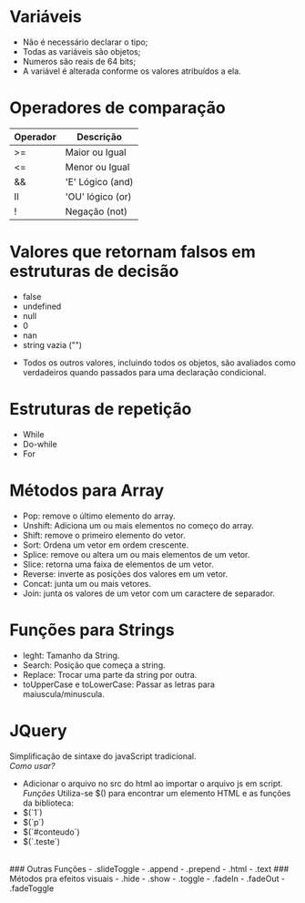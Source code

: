# Variáveis
- Não é necessário declarar o tipo;
- Todas as variáveis são objetos;
- Numeros são reais de 64 bits;
- A variável é alterada conforme os valores atribuídos a ela.

# Operadores de comparação

|Operador | Descrição|
|---------|-----------|
| >=| Maior ou Igual|
<=| Menor ou Igual
&&| 'E' Lógico (and)
 II | 'OU' lógico (or) 
 ! | Negação (not)

# Valores que retornam falsos em estruturas de decisão

- false
- undefined
- null
- 0
- nan
- string vazia ("")

* Todos os outros valores, incluindo todos os objetos, são avaliados como verdadeiros quando passados para uma declaração condicional.

# Estruturas de repetição

- While
- Do-while
- For

# Métodos para Array

- Pop: remove o último elemento do array.
- Unshift: Adiciona um ou mais elementos no começo do array.
- Shift: remove o primeiro elemento do vetor.
- Sort: Ordena um vetor em ordem crescente.
- Splice: remove ou altera um ou mais elementos de um vetor.
- Slice: retorna uma faixa de elementos de um vetor.
- Reverse: inverte as posições dos valores em um vetor.
- Concat: junta um ou mais vetores.
- Join: junta os valores de um vetor com um caractere de separador.

# Funções para Strings
- leght: Tamanho da String.
- Search: Posição que começa a string.
- Replace: Trocar uma parte da string por outra.
- toUpperCase e toLowerCase: Passar as letras para maiuscula/minuscula.

# JQuery
Simplificação de sintaxe do javaScript tradicional. 
<br>
*Como usar?*
<br>
- Adicionar o arquivo no src do html ao importar o arquivo js em script.
*Funções*
Utiliza-se $() para encontrar um elemento HTML e as funções da biblioteca:
- $(`1´)
- $(`p´)
- $(`#conteudo´)
- $(`.teste´)
<br>
### Outras Funções
- .slideToggle
- .append
- .prepend
- .html
- .text
### Métodos pra efeitos visuais
- .hide
- .show
- .toggle
- .fadeIn
- .fadeOut
- .fadeToggle